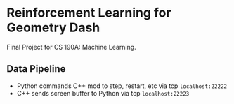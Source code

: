 # Reinforcement Learning for Geometry Dash

Final Project for CS 190A: Machine Learning.

## Data Pipeline

- Python commands C++ mod to step, restart, etc via tcp `localhost:22222`
- C++ sends screen buffer to Python via tcp `localhost:22223`

